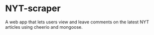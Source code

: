# NYT-scraper
A web app that lets users view and leave comments on the latest NYT articles using cheerio and mongoose. 
